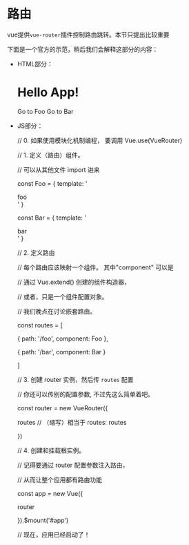 # 路由

vue提供`vue-router`插件控制路由跳转。本节只提出比较重要

下面是一个官方的示范，稍后我们会解释这部分的内容：

* HTML部分：
      <div id="app">
      <h1>Hello App!</h1>
      <p>
      <!-- 使用 router-link 组件来导航. -->
      <!-- 通过传入 `to` 属性指定链接. -->
      <!-- <router-link> 默认会被渲染成一个 `<a>` 标签 -->
      <router-link to="/foo">Go to Foo</router-link>
      <router-link to="/bar">Go to Bar</router-link>
      </p>
      <!-- 路由出口 -->
      <!-- 路由匹配到的组件将渲染在这里 -->
      <router-view></router-view>
      </div>


* JS部分：

    // 0. 如果使用模块化机制编程， 要调用 Vue.use(VueRouter)

    // 1. 定义（路由）组件。

    // 可以从其他文件 import 进来

    const Foo = { template: '<div>foo</div>' }

    const Bar = { template: '<div>bar</div>' }

    // 2. 定义路由

    // 每个路由应该映射一个组件。 其中"component" 可以是

    // 通过 Vue.extend() 创建的组件构造器，

    // 或者，只是一个组件配置对象。

    // 我们晚点在讨论嵌套路由。

    const routes = [

     { path: '/foo', component: Foo },

     { path: '/bar', component: Bar }

    ]

    // 3. 创建 router 实例，然后传 `routes` 配置

    // 你还可以传别的配置参数, 不过先这么简单着吧。

    const router = new VueRouter({

     routes // （缩写）相当于 routes: routes

    })

    // 4. 创建和挂载根实例。

    // 记得要通过 router 配置参数注入路由，

    // 从而让整个应用都有路由功能

    const app = new Vue({

     router

    }).$mount('#app')

    // 现在，应用已经启动了！


